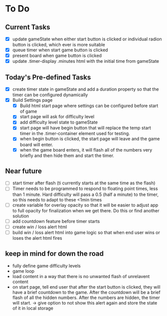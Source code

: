 # To Do

## Current Tasks
- [x] update gameState when either start button is clicked or individual radion button is clicked, which ever is more suitable
- [x] queue timer when start game button is clicked
- [x] present board when game button is clicked
- [x] update .timer-display .minutes html with the initial time from gameState

## Today's Pre-defined Tasks
- [x] create timer state in gameState and add a duration property so that the timer can be configured dynamically
- [x] Build Settings page
  - [x] Build html start page where settings can be configured before start of game
  - [x] start page will ask for difficulty level
  - [x] add difficulty level state to gameState
  - [x] start page will have begin button that will replace the temp start timer in the .timer-container element used for testing.
  - [x] when begin button is clicked, the start page will leave and the game board will enter.
  - [x] when the game board enters, it will flash all of the numbers very briefly and then hide them and start the timer.

## Near future
- [ ] start timer after flash (ti currently starts at the same time as the flash)
- [ ] Timer needs to be programmed to respond to floating point times, less than 1 minute. Hard difficulty will pass a 0.5 (half a minute) to the timer, so this needs to adapt to these <1min times
- [ ] create variable for overlay opacity so that it will be easier to adjust app to full opacity for finalization when we get there. Do this or find another solution
- [ ] add countdown feature before timer starts
- [ ] create win / loss alert html
- [ ] build win / loss alert html into game logic so that when end user wins or loses the alert html fires

## keep in mind for down the road
- fully define game difficulty levels
- game loop
- load content in a way that there is no unwanted flash of unrelavent content
- on start page, tell end user that after the start button is clicked, they will have a brief countdown to the game. After the countdown will be a brief flash of all the hidden numbers. After the numbers are hidden, the timer will start. -> give option to not show this alert again and store the state of it in local storage
